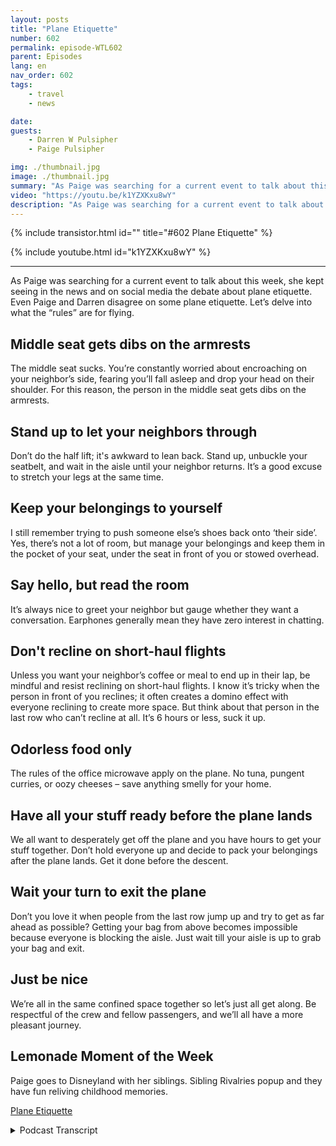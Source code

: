 ```yaml
---
layout: posts
title: "Plane Etiquette"
number: 602
permalink: episode-WTL602
parent: Episodes
lang: en
nav_order: 602
tags:
    - travel
    - news

date: 
guests:
    - Darren W Pulsipher
    - Paige Pulsipher

img: ./thumbnail.jpg
image: ./thumbnail.jpg
summary: "As Paige was searching for a current event to talk about this week, she kept seeing in the news and on social media the debate about plane etiquette. Even Paige and Darren disagree on some plane etiquette. Let’s delve into what the “rules” are for flying. "
video: "https://youtu.be/k1YZXKxu8wY"
description: "As Paige was searching for a current event to talk about this week, she kept seeing in the news and on social media the debate about plane etiquette. Even Paige and Darren disagree on some plane etiquette. Let’s delve into what the “rules” are for flying. "
---
```


<div>
{% include transistor.html id="" title="#602 Plane Etiquette" %}

{% include youtube.html id="k1YZXKxu8wY" %}
</div>

---

As Paige was searching for a current event to talk about this week, she kept seeing in the news and on social media the debate about plane etiquette. Even Paige and Darren disagree on some plane etiquette. Let’s delve into what the “rules” are for flying. 

## Middle seat gets dibs on the armrests

The middle seat sucks. You’re constantly worried about encroaching on your neighbor’s side, fearing you’ll fall asleep and drop your head on their shoulder. For this reason, the person in the middle seat gets dibs on the armrests.

## Stand up to let your neighbors through

Don’t do the half lift; it's awkward to lean back. Stand up, unbuckle your seatbelt, and wait in the aisle until your neighbor returns. It’s a good excuse to stretch your legs at the same time. 

## Keep your belongings to yourself

I still remember trying to push someone else’s shoes back onto ‘their side’. Yes, there’s not a lot of room, but manage your belongings and keep them in the pocket of your seat, under the seat in front of you or stowed overhead.

## Say hello, but read the room

It’s always nice to greet your neighbor but gauge whether they want a conversation. Earphones generally mean they have zero interest in chatting.

## Don't recline on short-haul flights

Unless you want your neighbor’s coffee or meal to end up in their lap, be mindful and resist reclining on short-haul flights. I know it’s tricky when the person in front of you reclines; it often creates a domino effect with everyone reclining to create more space. But think about that person in the last row who can’t recline at all. It’s 6 hours or less, suck it up.

## Odorless food only

The rules of the office microwave apply on the plane. No tuna, pungent curries, or oozy cheeses – save anything smelly for your home.

## Have all your stuff ready before the plane lands

We all want to desperately get off the plane and you have hours to get your stuff together. Don’t hold everyone up and decide to pack your belongings after the plane lands. Get it done before the descent.

## Wait your turn to exit the plane

Don’t you love it when people from the last row jump up and try to get as far ahead as possible? Getting your bag from above becomes impossible because everyone is blocking the aisle. Just wait till your aisle is up to grab your bag and exit.

## Just be nice

We’re all in the same confined space together so let’s just all get along. Be respectful of the crew and fellow passengers, and we’ll all have a more pleasant journey.

## Lemonade Moment of the Week

Paige goes to Disneyland with her siblings. Sibling Rivalries popup and they have fun reliving childhood memories.

[Plane Etiquette](https://www.delicious.com.au/travel/travel-news/gallery/10-plane-etiquette-rules-everyone-should-know-before-boarding/uhpb48u4?page=10)







<details>
<summary> Podcast Transcript </summary>

<p>﻿1</p>
<p>Hello, this is.</p>
<p>Darren and this is. Page.</p>
<p>And this is where Lemonadewhere we talk about what happenswhen life through you lemons.</p>
<p>You make some lemonade.</p>
<p>Meaning some weeks it's lemons.</p>
<p>Yes, some weeks it's just lemons.</p>
<p>Yeah.</p>
<p>On today's episode.</p>
<p>We are going to talk about playingeveryday.</p>
<p>I need this.</p>
<p>Okay, so this is aproposbecause I'm actually traveling this weekand we're still recording podcasts.</p>
<p>This is our first timerecording away from each other.</p>
<p>This is going to be weird.</p>
<p>This is very weird.</p>
<p>This is.</p>
<p>Yeah, You're not in the same room with me.</p>
<p>No, I. What happened before?</p>
<p>So but we are going to talk about planeetiquette.</p>
<p>And you found an interesting article.</p>
<p>I don't necessarily agreewith everything on there.</p>
<p>I know you don't.</p>
<p>That's why I said.</p>
<p>At the beginning of my little outlinethat I sent you.</p>
<p>It says, Darren and Paigemight disagree on planeetiquette, and Darrenwill definitely agreewith some of the things on this listthat from the article I found this.</p>
<p>So let me tell youwhy I came up with this.</p>
<p>Yeah, Why?</p>
<p>Yeah, why did youwhy did you do this week?</p>
<p>So we decided thattoday we would talk aboutlike acurrentevent or, you know, something in the news.</p>
<p>And I was strugglingwith coming up with somethingand I was looking on Instagramand there's so many Instagramreels and things like thatthat talk about the plane.</p>
<p>And, you know,this person was so rude sitting next to meand this person did thisand this person that.</p>
<p>And there's so many,you know, flight attendants out therethat will put on their Instagramfeed, like, this is the thing.</p>
<p>These are the thingsyou should be doing on the planeand these arethe things you should not be doing.</p>
<p>So all the flight attendants agree.</p>
<p>I don't know about all of them. No.</p>
<p>But the articles that you found,they are all pretty much in agreement.</p>
<p>Yeah. Really? So interesting.</p>
<p>Yeah.</p>
<p>So, I mean, we travel a fair amount.</p>
<p>You travel even more than I do.</p>
<p>So we are on a lot of planes.</p>
<p>And, you know.</p>
<p>I have to tell you one thingbefore we get started.</p>
<p>I really enjoy traveling during COVID.</p>
<p>Well, I know you did.</p>
<p>Not as many people.you did?</p>
<p>I did.</p>
<p>No, I did,because there weren't as many people.</p>
<p>Everyone was on their best behavior.</p>
<p>Everyone wore masks on the airplane.</p>
<p>And people that didn't that were rudegot kicked off.</p>
<p>So rude people, Don.</p>
<p>I thought you were going to sayyou did not like traveling during COVIDbecause there was a lot of familiesduring COVID, the travel,not as many business travelers,because you like the business travelers,because they're likethey know what they're doing.</p>
<p>They're like, Let's go, let's go.</p>
<p>Yeah, I do.</p>
<p>But that's getting on to the plane.</p>
<p>Yeah, right. Like going through security.</p>
<p>It drives me crazy when people go,</p>
<p>I have to take my shoes off.</p>
<p>What was that, a rule?</p>
<p>Well, that's 20 years.</p>
<p>It does drive you crazy.</p>
<p>How many times there and.</p>
<p>And people are like,wait, I have to take out my laptopout of the bagor I can't have my bottle of water.</p>
<p>I yeah, it drives you crazy.</p>
<p>You're like, seriously.</p>
<p>We're not talking about that today.</p>
<p>We're talking on the plane.</p>
<p>That could be a whole other episode.</p>
<p>Absolutely. Absolutely.</p>
<p>Getting through the airport with Darin.</p>
<p>You know what, honey?</p>
<p>We will take some video.</p>
<p>This is just for our paidcustomers are paid listeners alerts.</p>
<p>Hey, listeners, you can check out Darinwalking through the airportvideos I know personallyit's fascinating stuffwatching you walk through the airport.</p>
<p>He's very fast.</p>
<p>The kids are always like, why are wewalking so fast through the airports?too. Okay, so plane etiquette.</p>
<p>Let's talk about where on the plane.</p>
<p>We finally made it on the plane.</p>
<p>Yeah.</p>
<p>And all right.</p>
<p>So what sorts of things did you learn?</p>
<p>Okay, so it says thatand I think this is very controversialand we'll see how you feel about thismiddle seat.</p>
<p>Middle seat gets dibs on the armrest.</p>
<p>What do you. Think.</p>
<p>When I'm traveling with you? Absolutely.</p>
<p>So I think that's fair because thethe person up against the window,they have one all to themselves.</p>
<p>I think the person in the middlefeels a little scrunched anyway,because the person on the aisle,they can lean out in the aisleuntil the cart comes by, knocksthem, wakes them up or whatever.</p>
<p>Yeah.</p>
<p>So now I agree with that. Okay.</p>
<p>So yeah, I mean,</p>
<p>I think I agree with that for sure.</p>
<p>Right?</p>
<p>Like each person on the left and right,they already they have oneand the person is already squeezedin between.</p>
<p>So. Yeah, you know.</p>
<p>I agree with that.</p>
<p>I agree with that. Okay.</p>
<p>So we agree on that one.</p>
<p>We agree on that onemiddle seat gets your rest.</p>
<p>Okay.</p>
<p>What is there to see?</p>
<p>What if it's a three for three?</p>
<p>You have two middle seats.</p>
<p>Who gets the armrest?</p>
<p>I don't know.</p>
<p>Yeah, that's a hard one.</p>
<p>Maybe someone has to go forward.</p>
<p>Someone goes back.</p>
<p>There you go.</p>
<p>Problem.</p>
<p>So, see, we're solving world problemstoday.</p>
<p>We are?so you're saying if there's four.</p>
<p>If there's four in the movie. Yeah.</p>
<p>You know, like on the big airplanesthat we take overseas or whatever, or.</p>
<p>You know, there's two middle seats.</p>
<p>There's two middle seats.</p>
<p>Well, I guess you got to work it outwith your neighbor.</p>
<p>You got to work it out. Move. Right.</p>
<p>You okay?</p>
<p>The next round, the armrestfor half the flight.</p>
<p>There you go.</p>
<p>Split it. I like it. I like that.</p>
<p>Okay. Okay.</p>
<p>The next one to stand upto let your neighbors through.</p>
<p>Who you know, this was a no brainer.</p>
<p>Why wouldn't people do that?</p>
<p>I know.</p>
<p>Apparently it's a problemthat people just they, like lean back.</p>
<p>Do you?</p>
<p>I mean, they try and lean back or like,you know, put their legs against the seat.</p>
<p>Sorry, guys.</p>
<p>There's no room. Likeyou got to stand upunless you're in comfort.</p>
<p>Plus.</p>
<p>Well, no, even comfort.</p>
<p>Plus, it's hardunless you're in the exit row.</p>
<p>If you're in the end zone.</p>
<p>Yeah, you don't have to get up,but otherwise, you need to stand up.</p>
<p>Right?</p>
<p>If you're in the if you're at the window,the two people to your rightneed to stand up and let you out.</p>
<p>Yeah. No, no, I.</p>
<p>I agree with you. There.</p>
<p>I, we have had some funny things happenthat way sometimes.</p>
<p>If I'm sitting in the middleand you're up against theyou'reup against the, the window or something,you won't, you won't let me get up,you'll just crawl over the top of mebecause you think it's funny.</p>
<p>I do think it's funny.</p>
<p>And then when I come back,</p>
<p>I always go, Excuse me, sir.</p>
<p>Excuse me, sir. And I sit on your lap.</p>
<p>Yeah, that's pretty funny.</p>
<p>People are like, my goodness.</p>
<p>What is it? Yeah.</p>
<p>I always like to cause a scenewhen I do that.</p>
<p>I'm like, Excuse me, sir.</p>
<p>And I'm like, sitting on your lapand rubbing up against you. A</p>
<p>Yeah, you should see everyone elseon the airplane.</p>
<p>All the guys are like,</p>
<p>Look at that lucky guy.how do you get that seat?</p>
<p>You know, I do have a story about that.</p>
<p>That happened once.</p>
<p>To me, it was very uncomfortable.</p>
<p>You know, this story right now.</p>
<p>So I was on a commuter jet,just a small one.</p>
<p>And so it was two seats on each side.</p>
<p>And I sat down in my seat,up against the window,and this lady sat down next to me and hertwo kids sat behind me that were tweens.</p>
<p>They were 10 to 13 years old or something.</p>
<p>She was smashed, totally smashed,drunk as drunk.</p>
<p>BE And I spent most of the flight with herhead in my lap.</p>
<p>She was out cold.</p>
<p>And I'm sitting therelooking at the flight attendant going,</p>
<p>Will you do something about this?</p>
<p>And she's like, What am I supposed to do?</p>
<p>And her kids tried to wake her upseveral times.</p>
<p>It was so it was it was uncomfortable.</p>
<p>Luckily,it was only an hour and a half flight.</p>
<p>So that is very uncomfortable.</p>
<p>In my area.</p>
<p>What do I do?</p>
<p>What do I do? So.</p>
<p>So you just let her stay in your lap?</p>
<p>I just tried to ignore her, you know?</p>
<p>I mean, she was out cold.</p>
<p>I felt bad for her kidsbecause obviously she's got a problem.</p>
<p>Something was goingon in her life, right? wow.</p>
<p>All right.</p>
<p>Next. Let's keep going.</p>
<p>Back.</p>
<p>Keep your belongings to yourself.</p>
<p>All right. What does this mean?</p>
<p>So it means likeyou don't make sure your stuff staysjust in front of you.</p>
<p>Like, don't let your shoes,because on some of the planes,there isn't a bar that is all.</p>
<p>Under the seat. Under the seat.</p>
<p>Under the seat.</p>
<p>You know how sometimes there's a barthat's like, okay, this is clearly mymy stuff and this is clearlysometimes the bar is not there.</p>
<p>And so it's saying, you know,keep your stuff under your seat.</p>
<p>Under your seat.</p>
<p>Don't let your shoesgo to the next person, likekeep your seat in for,you know, all your stuffshould be in your seat space,not in anyone else's.</p>
<p>Okay.</p>
<p>So even if even if the person I'm sittingnext to is not using the spaceunderneath their seat, that's not my spaceto sprawl my stuff out.</p>
<p>No way.</p>
<p>No way.okay.</p>
<p>No, I agree with that on that one.</p>
<p>That would make sense to me.</p>
<p>Okay, good.</p>
<p>Yeah,that's just common sense, right? Yeah.</p>
<p>Okay. It's this one.</p>
<p>Say hello, but read the room.</p>
<p>So it says it's always niceto greet your neighbor,but you need to gougewhether they want a conversation.</p>
<p>Ouch. How about gauge.</p>
<p>Gauge, gouge, Gouge.</p>
<p>We say gouge. That's funny.</p>
<p>But Alex, the person who stabbed.</p>
<p>Gouged their eyes outif they want to talk to. You.</p>
<p>Well, Well, you kind of feltthat way the other day because you said hito this lady when we were flying backfrom seeing the grandkids. Yup.</p>
<p>Hi to this one lady.</p>
<p>And she started talking.</p>
<p>And then you just went through I know.</p>
<p>I was like, Hi, how are you doing?</p>
<p>And I even, like I said, you know,do you live are you are youdo you live here or are you heading homemaking some nice, polite conversation?</p>
<p>And then she kept going and I'm like, no,</p>
<p>I have</p>
<p>I have a movie I'm going to watch now.</p>
<p>Like,this is my quiet airtime.</p>
<p>But well, sweetie, what if she neededsomeone to really talk to?</p>
<p>You know, you missed an opportunity.</p>
<p>Missed an opportunity? Yep.</p>
<p>So I don't know what you want me to saythat.</p>
<p>I don't know.</p>
<p>I This goes to the whole kindness thing,though, right?</p>
<p>I think I talk to peoplemore than you do on the air.gosh. I put I.</p>
<p>I put my headphones on thatcovered my ears so everyone can see them.</p>
<p>Yes. You don't know.</p>
<p>I close my eyes,which said, leave me alone.</p>
<p>You don't even say hello to the personsitting next to you.</p>
<p>You literally sit down,put your headphones on.</p>
<p>And I usually say hello and you know,how are you doing?</p>
<p>And maybe have a two minute conversationand then,you know, yeah,when she kept trying to talk, I,</p>
<p>I just gave her very short answers andthen, like, slowly put my headphones in.</p>
<p>Okay, sowhat you're saying is what I do is rude.</p>
<p>I need to be more friendly.</p>
<p>No, I do. I do.</p>
<p>I need them.</p>
<p>You know, I'm not saying that. It's.</p>
<p>What it's saying is you need to gauge,not gouge.</p>
<p>Don't gouge.</p>
<p>Someone sitting next to you.</p>
<p>But you need to gauge.</p>
<p>You need a gauge.</p>
<p>You need to read the room. Right?</p>
<p>You need to.</p>
<p>So if someone sits next to youand you're putting your headphones on,they need to realize thatyou don't want to have a conversation.</p>
<p>So it's saying, but you need.</p>
<p>I get that. Right.</p>
<p>So it's saying Judge, judgethe people sitting next to you.</p>
<p>And but it also says, Say hello,so be nice.</p>
<p>We all need to be nice.</p>
<p>Yeah, well that's that'sone of the things I know.</p>
<p>I'll do that tomorrow when I fly home.</p>
<p>Okay.</p>
<p>Okay. Do that.</p>
<p>So maybe just say.</p>
<p>Helloand then I'll put my headphones on and sayat least I'll be nice first.</p>
<p>I feel like if you at least sayhello, like, if they do need to ask youto get out or know.</p>
<p>I mean,if there's something that they need,they could at least they feel comfortable.</p>
<p>Like, okay, well he already, you know,if you don't say anything to each other,the whole flight, it's kind of awkward.</p>
<p>Like, do you really mean like, it's like.</p>
<p>It's like misspoken from Johnny</p>
<p>Shepard's daughter.</p>
<p>I love it.</p>
<p>You got to talk to people and be nice.</p>
<p>Yes, exactly.</p>
<p>That's your dad's motto?</p>
<p>That was his right.</p>
<p>He talked to everybody.</p>
<p>He talked to everybody.</p>
<p>He talked to everybody.</p>
<p>But yeah, this is just saying,make sure the person that you're talkingto wants to be talked to.</p>
<p>Yeah, right.</p>
<p>Well, some people,they have a plan on the airplane, right?</p>
<p>They're going to listen to a book.</p>
<p>They're going to watch a movie.</p>
<p>Like they're like, Ooh, this is exciting.</p>
<p>It's very quiet.</p>
<p>So just just, you know. Okay.</p>
<p>You've called meto repentance on that one.</p>
<p>I need to be a little bit more kind,not just walk in and go,</p>
<p>I don't want to talk to anyonebut say hello, right?</p>
<p>Yeah. Okay. Yeah.</p>
<p>All right. I'll work on that.</p>
<p>I'll see if I can dothat without you there. Okay.</p>
<p>All right.</p>
<p>So the next one don't recline on shorthaul flights.</p>
<p>I disagree completely.</p>
<p>I know that you disagree with this.</p>
<p>So tell me why you disagree with this.</p>
<p>Because I'm tired and I want to</p>
<p>I want to relax.</p>
<p>I see back.</p>
<p>If I don't, then I get a sore neckfrom falling asleep like, you know.</p>
<p>Head.</p>
<p>So you don't care if the personin front of you puts their seat back? No.</p>
<p>You don't care at all.</p>
<p>And I know that about you.</p>
<p>You don't. You don't.</p>
<p>It doesn't bother you at all? No.</p>
<p>Well, I would say that most.</p>
<p>I thought if I bought a seat thatreclines on purpose, I paid for that seat.</p>
<p>That reclinesbecause not all of them recline the same,right?</p>
<p>So, so I would sayfrom most of the research that I did,most people disagree with you.</p>
<p>They feel likethey said any flights under 5 hours,which it's funnythat they came up with that number.</p>
<p>Who came up with that number?</p>
<p>I have no idea.</p>
<p>But it said most flights under 5 hours.</p>
<p>You should not.</p>
<p>Unless like there's a littlelike they said,you need to look I this is what I do.</p>
<p>You know this about me.</p>
<p>I look and see who's sitting behind me.</p>
<p>If it's a little tiny person,then I don't feel bad about recline.</p>
<p>If it's a tall guy like you.</p>
<p>If I saw you sitting behind me,</p>
<p>I wouldn't recline because I'm like,that'll be a little uncomfortablefor him if I reclineit. Itreally isn't because it doesn't reclinethat far in the front moves forwardwhen you recline.</p>
<p>It actually gives me more legroomwhen you retire.</p>
<p>So I totally disagree.</p>
<p>I think the research is bogus on this one.</p>
<p>Sorry,</p>
<p>I'm going to keep doing what I'm doing.</p>
<p>That's basically what I'm saying.</p>
<p>But I do.</p>
<p>I always look to see who'ssitting behind me before I recline.</p>
<p>You're such a nice person.</p>
<p>I just I don't want to I would feel badif if someone didn't want me to recline.</p>
<p>But it'sthis is a hot topic like people do not</p>
<p>I mean, there's people that like,they reclined and I asked them not to.</p>
<p>And so I shook their seatand I hit their seat seat.</p>
<p>That's me.</p>
<p>That right there is called assault.</p>
<p>That's mean.</p>
<p>That's just being.</p>
<p>Called being mean.</p>
<p>Putting my seat back is not being me.</p>
<p>Puttingmy seat back is saying I'm exhausted.</p>
<p>I've had a long day.</p>
<p>I need to I need to relax the best</p>
<p>I can on this on this airplane.</p>
<p>The other one's like,you're encroaching in my space.</p>
<p>This is guess what?</p>
<p>You didn't buy that space.</p>
<p>You should have bought a different seat.</p>
<p>What do you say?</p>
<p>What you really feel, Honey.</p>
<p>I will.</p>
<p>You know, I'm going to findanother article that agrees with me,and I'm going to post that in ourin our concern.</p>
<p>Okay, Fair enough. Fair enough.</p>
<p>All right, let's move on.</p>
<p>I'll get upset with this one. Similarly.</p>
<p>But it did say thatif the flight is longer than 5 hours,then you do have the option of reclining.</p>
<p>You have the option recliningbecause there's a recline buttonon your armrest.</p>
<p>I'm serious.</p>
<p>You're so. Funny.</p>
<p>But I see what you're saying.</p>
<p>You're sayingif somebody reclines in front of you,you're not upset because the chairactually kind of slides the bottom of it.</p>
<p>Yeah, slides forward a bit.</p>
<p>And I'm not on all the planes, though.</p>
<p>Some almost all of them are really.</p>
<p>That's because I thought maybe on somejust the seat back went back.</p>
<p>Even if that happens,your knees aren't in their backdirectly It's down low enough.</p>
<p>It doesn't. Yeah.</p>
<p>Now if you're the type of personwho likes to put your feeton the back of my seat, that's a problem.</p>
<p>You know what I mean?</p>
<p>Because people have done that right?</p>
<p>Where they're kicking the seator little kids kicking the seat.</p>
<p>I mean, it's a little kid.</p>
<p>I just say, hey, you know, to the parents,</p>
<p>I'm trying to sleep.</p>
<p>I can't sleep with your kidkicking me every 5 seconds.</p>
<p>Right.</p>
<p>But I think that's fair. Yeah. Okay.</p>
<p>All right. Let's move on. The next one.</p>
<p>This one is funny.</p>
<p>I think it's funny because we just.</p>
<p>We just experience. That. yes, we did.</p>
<p>So the next one is odorless food only</p>
<p>Now, we were just on a planelast weekend and we're sitting there.</p>
<p>It was it was so strong.</p>
<p>We were getting all settled in.</p>
<p>And also we both look at each otherand go, it was fish.</p>
<p>Someone had fish on the plane.</p>
<p>It was horrible, likeit was bad.</p>
<p>I'm like, You cannot have fish on a plane.</p>
<p>Like you're in this skinny little tubeand your food or, you know,your food odor is going nowhereexcept for, it was.</p>
<p>And I, I was looking around to see</p>
<p>I couldn't see even who was doing it, butit was bad.</p>
<p>Yeah, it was, it was it was pretty bad.</p>
<p>Well, it's not just fish.</p>
<p>What are the other ones on the category?</p>
<p>I think this is funny.</p>
<p>No tuna, no pungent curries.</p>
<p>We could not fly to Indiabecause all the food was Well.</p>
<p>Even the food they serve isis called curry.</p>
<p>Yeah. So.</p>
<p>But you cheeses what's in oozy cheese.</p>
<p>I don't know.</p>
<p>What does oozy cheese really smell.</p>
<p>I don't understand that one.</p>
<p>I think they mean like strong cheeses.</p>
<p>Like a like a blue cheese is pretty strongor some of the other out the other ones.</p>
<p>So yeah. Cheese odorless food.great.</p>
<p>Now I can only</p>
<p>I can't leave like your backand I can only tasteless, odorless food.</p>
<p>That's right.</p>
<p>Tasteless odor of food.</p>
<p>That's so funny.</p>
<p>Yeah. So, I don't know.</p>
<p>I actually kind of agree with that one.</p>
<p>Yeah.</p>
<p>It was. It was pretty strong.</p>
<p>Like I was literally sitting thereholding my nose whenwhen whoever got their fish out,</p>
<p>I was like, my goodness.so this is another one about odors.</p>
<p>Then our trip back from</p>
<p>Istanbul, from Turkey,you sat next to and showered in months.</p>
<p>That was probably the worst plane ride</p>
<p>I've ever taken.</p>
<p>Luckily, I took a sleeping pill.</p>
<p>Yeah.</p>
<p>So I was. Out super sick after I did.</p>
<p>But you know what?</p>
<p>That might have been worth it.</p>
<p>The guy sitting next to mehad the worst B.O.</p>
<p>I've ever seen.</p>
<p>Like I was in the middle,and you were on the in the aisle,and you could smell him. Like,it wasn't like.let me switch with you, honey.</p>
<p>You did offer to switch with me.</p>
<p>Yeah, but it is about halfwaythrough or partway through the flight.</p>
<p>He put his arms up over his head.</p>
<p>Yep, that's it. You go to sleep like.my God.</p>
<p>It was so just like, it was so disgusting.</p>
<p>And I was. I was actually getting mad.</p>
<p>Like, I was just like, you've like,how can you not smell yourself?</p>
<p>Like, in the.</p>
<p>Though the stewardess even told me,she's like, I'm so sorry.</p>
<p>Do you remember that?</p>
<p>He was.</p>
<p>Wrote. To me and she goes, I'm so sorry.</p>
<p>And I'm like, So I put a mask on, right?</p>
<p>I remember. I put youdid you put a mask on?</p>
<p>I put a facemask on which and I put and I had</p>
<p>I had some chapstickthat was like menthol items.</p>
<p>So I rubbed that under my noseand in the maskso that maybe I could just smellthe menthol item.</p>
<p>But yes.</p>
<p>So everyone, this is for everyonelistening to this podcast.</p>
<p>Or whatever before you get on a not only.</p>
<p>Shower, put on some deodorant, maybeleave the perfume off because sometimesstrong perfume that's even worse.</p>
<p>Just as badas the odor is just as bad as B.O.. Butthink of others, right?</p>
<p>That's what this is.</p>
<p>Think of others that are sitting next.</p>
<p>You take a showerand put on some deodorant.</p>
<p>I'm begging you.</p>
<p>I'm literally begging you all.</p>
<p>Okay.</p>
<p>All right, then. Let's go to the next one.</p>
<p>All right.</p>
<p>Now, we've been in the planefor a long time,and you're surprisedthat the plane landedand you have to get off.</p>
<p>This kind of happened on our last planes.</p>
<p>You remember that?</p>
<p>Like we landed? Yeah.</p>
<p>Nobody stood up.</p>
<p>Which I'm like, okay, is this a new thing?</p>
<p>Like, people are waitinguntil like a couple rows.</p>
<p>But it was weird.</p>
<p>It was.</p>
<p>It's like,all right, there's people on the flightthat want to get off or have to catch aa connection or something like that.</p>
<p>And you're just sitting there going, Well,</p>
<p>I got to get all my stuff together.</p>
<p>And so this is get all your stuff togetherbefore the plane lands. Yes.</p>
<p>This says we want you.</p>
<p>We all want to get off the plane,get your stuff together.</p>
<p>It says, don't hold everyone else upbecause you haven't packedyour belongings.</p>
<p>And the thing is, is it's one thing to go,you know what?</p>
<p>I'm going to take my time.</p>
<p>And butthen people,they stand up and get in the aislewhile they're packing everything up.</p>
<p>That's rude.</p>
<p>If you want to stay in your seat and packeverything up, no problem.</p>
<p>Like if you want to wait.</p>
<p>You're not blocking someone else.</p>
<p>Right? Exactly.</p>
<p>As long as you'renot blocking someone else.</p>
<p>If you want to sit thereand take your time.</p>
<p>But for I mean,this last plane was so weird.</p>
<p>It was likehalf the plane did that. It was like,we're here when it's my royal.</p>
<p>It was so weird.</p>
<p>And people would stand up in the aisleand then they'reputting stuff in their backpackand I'm like, What is going on?</p>
<p>You should say something.</p>
<p>I remember this,but not as vividly as you do.</p>
<p>Maybe you were in, you know, what?</p>
<p>Do you know why.</p>
<p>I Because I could see it all.</p>
<p>You were standing in the aislewhere I was still sitting in the hallway.</p>
<p>You could see.</p>
<p>So I could see that nobody was,like, moving or doing anything.</p>
<p>I was like. What's what's going on?</p>
<p>And then I would see someoneand I'd be like, Well,maybe they're staying on the plane,or maybe they want to get off last.</p>
<p>But then it would get to themand then they would stand up in the aisle.</p>
<p>Then they would start packing their bag.</p>
<p>And I'm like, What?</p>
<p>What's happening right now?</p>
<p>It was very weird.</p>
<p>So now we have a funny storyabout this ourselves.</p>
<p>We do?yeah. So it's our foreignness.</p>
<p>Sometimes in some older airportsor airports that are growingreally fast, they don't pull the airplaneup to a terminal.</p>
<p>It's out on the tarmacand they'll catch a bus.</p>
<p>And Paige and</p>
<p>I were flying back from somewhere.</p>
<p>I can't remember. I can't remember.</p>
<p>We were exhausted because we had beenwe've been in a flightthe night before and all that.</p>
<p>And and we caught this flightto go somewhere.</p>
<p>So the plane lands.</p>
<p>We fell asleep and didn't wake upthe whole the whole aircraft had alreadydisembarked.</p>
<p>Everyone was off the plane waitingon the bus, and they were waiting for us.</p>
<p>And we didn't know this. We were calm.</p>
<p>The flight attendants didn't wake us uplike that was kind of crazy.</p>
<p>And then all of a sudden I woke up and sawno one else was on the airplane.</p>
<p>I thought I was in the Twilight Zonemovie or something.</p>
<p>So then I said,all right, let's get our stuff offand we'll walk off the plane.</p>
<p>And we were taking our time, getting off.</p>
<p>And then because we're like.</p>
<p>We're like,we're the last people on the plane.</p>
<p>Like,we might as well take our time, right?</p>
<p>We had no ideathere was a bus sitting outside the planewaiting to take us to the terminal.</p>
<p>We had no idea.</p>
<p>No idea.</p>
<p>There were so many people on that bus.</p>
<p>We're like, we we step.</p>
<p>Off the plane and we're like.</p>
<p>And then we and, my gosh, everyone onthe plane is just staring at us.</p>
<p>And we're like, my goodness.</p>
<p>So we've been guilty of this ourselves.</p>
<p>Yeah, yeah.</p>
<p>I still can't believe.</p>
<p>I wonder if the flight attendantsdidn't know that we were still back there.</p>
<p>Like, I wonder if they were like,at the front of the planedoing their thing,starting clean up like us.</p>
<p>Why would they not wake us up?</p>
<p>I wonder if they thought the plane.</p>
<p>But they waited for us,so they obviously counted people.</p>
<p>Yeah. So, so weird. Yeah, it was weird.</p>
<p>All right, so we're guilty of thatone hour a little bit ourselves.</p>
<p>So, yes, we are.</p>
<p>So once again, it can be frustrating.</p>
<p>And as a general rule,you should be ready to get off the plane,but be patient with those that.</p>
<p>Well, what about helpingsomeone get their luggage downout of the overhead bin to help them out?</p>
<p>Is that considered rude?</p>
<p>I'll just grab this for youand set it down for you,because that will speed things up.</p>
<p>You think people would be mad if I did notknow?</p>
<p>I mean, I actually I don't know,but I think it's awesometo offer to say,</p>
<p>Do you want me to grab your bag for you?</p>
<p>And they can say yes or no.right. That's called go.</p>
<p>Okay, That is being nice.</p>
<p>Okay.</p>
<p>Now this one, this one is weird to waityour turn to exit the plane.</p>
<p>We've seen a lot of this lately.</p>
<p>Like this used to not be a thing at all.</p>
<p>This used to not be a thing.</p>
<p>Everybody went off row by row,unless, like, sometimes they wouldsay, Hey, everyone, stay seated.</p>
<p>And yes, if youif you don't have a connection,stay seated so people can get offbecause we're running late.</p>
<p>But that's veryfew times that happens. Butnormally, right row by row you go.</p>
<p>We have been on some flightswhere people likethey're like running upand they're like pushing past us.</p>
<p>And I'm like,are you late?</p>
<p>I mean. Just, you know, we've had.</p>
<p>Maybe I mean, all you do is say so,but yeah, because it saysyou are supposed to wait right row by row,you get off, don't push ahead.</p>
<p>And if you need to,then you need to say somethingand say, I'm, you know, and we havewe have done that. Yes, we have.</p>
<p>Yeah, we.</p>
<p>Have said our flight isis boarding in 20 minutes.</p>
<p>In fact, one of our flights recently,we said our flight is boarding in</p>
<p>And people were very kindand we're like, you guys go, you guys go.</p>
<p>So I like</p>
<p>I think what you mentioned here iscommunication is going to be key, talkingto people up front in the beginning,especially the flight attendantsand saying, hey, how are you?</p>
<p>Are you having a good day?</p>
<p>Whatever,and the people next to you and around you.</p>
<p>So if there is something that you need,you've already established</p>
<p>I'm somewhat of a decent personbecause I said hello.</p>
<p>Yeah, right.</p>
<p>You know, I'm I'm a I'ma human being like you are.</p>
<p>And maybe I'mmaybe I need a little help with something.</p>
<p>When we land, right? Yeah. So.</p>
<p>But what do you do with peoplethat just, like,they don't think that they have to wait?</p>
<p>They're just going to push past you.</p>
<p>What do you do?</p>
<p>I don't know. What do you do?</p>
<p>Just let it go. You let it go.</p>
<p>You let it go.</p>
<p>Otherwise, whenever you're in a hurry,otherwise you're just wasting youryour energy. Yep.</p>
<p>Just let it. Go.</p>
<p>That's having a bad day.</p>
<p>Or maybe you're just a jerk.</p>
<p>Who knows?</p>
<p>Yep. Yep.</p>
<p>Just let it go. Let it, let it go.</p>
<p>Okay. And the last one.</p>
<p>Just be nice,right? Just be nice.</p>
<p>You know, there's onethat wasn't on here that I was expectingbecause I've heard thisfrom Flight attendants.</p>
<p>Some of some of our friends are flightattendants.</p>
<p>Yeah.</p>
<p>Wear your shoeswhen you're walking out.</p>
<p>When you're walking,especially to the bathroom.bathrooms are nasty.</p>
<p>Why wouldn't you wear your shoes?</p>
<p>It's disgusting, not your home.</p>
<p>Put your shoes onwhen you walk down the aisles.</p>
<p>Yeah. Yeah.</p>
<p>It will vacuum the whole airplane.</p>
<p>They don't.</p>
<p>They don't vacuum the whole airplane.</p>
<p>Every night I was on a flight.</p>
<p>I was by myself. You weren't with me.</p>
<p>And the guy next, like,not sitting in my row,but across from me, across the aisle.</p>
<p>And we were in the very first row.</p>
<p>We were in one, you know, I was inlike one A and he was in, you know, one.</p>
<p>We hadthe, like, bulkhead right in front of us.</p>
<p>Right?</p>
<p>He had his bare feet up on the wallthe entire time.</p>
<p>That's gross.</p>
<p>That's that's not cool.</p>
<p>That's gross.</p>
<p>Like the entire time he hadhis bare feet up on the wall.</p>
<p>And I'm like, that's disgusting.</p>
<p>Put your bare feet down.</p>
<p>And and the one thing it was not on hereeither.</p>
<p>It's just like people that put their feet,you know, I mean, like theythey put it through.</p>
<p>They put it on your armrest.the person behind you.</p>
<p>Yeah. No, that's not.</p>
<p>Yeah.</p>
<p>You shouldn't be touching the thingsin front of you with your feet.</p>
<p>No, that's. That's gross.</p>
<p>That's really.</p>
<p>That's rudeand that's gross. People, come on.</p>
<p>Or have you seen theyou've seen the, like, reels of the peoplewith a really long hair,and they put the hair,they drape it on the.</p>
<p>Seat behind them. What the heck, people?</p>
<p>What in the world why would you do that?</p>
<p>I think the key thing around thiswhole thing is what you said just be nice,considerate of other peopleand you'll figure it out.</p>
<p>Yes, be can be self aware.</p>
<p>But the problem is, is there'sa lot of people that are not self-aware.</p>
<p>Or maybe they're self self-aware, andit's like, no one can tell me what to do.</p>
<p>Right?</p>
<p>So the only thing you can do inthis situation is be nice and say, Hey,would you mind not letting your long hairhang over my seat so I get.</p>
<p>Food.</p>
<p>So I can't see the movie.</p>
<p>You can start braiding their hair,but you guys back.</p>
<p>I thought you wanted your hair.</p>
<p>Start writing that.</p>
<p>Brush.</p>
<p>Yeah.</p>
<p>All right.</p>
<p>Our eliminated member the week.</p>
<p>What you got, sweetie?</p>
<p>Well,</p>
<p>I just had a siblings trip with my family,so the four siblings got togetherwith my mom,and we went to Disneylandbecause that's one of her favorite places.</p>
<p>And the hard part about it ismy mom has a really hard timestanding or walking herback, hurts her so badly.</p>
<p>She has a lot of pain in her backso she can't walk or stand for very long.</p>
<p>But she didn'twant to be pushed in a wheelchair.</p>
<p>So we were really grateful that Disneylandhas those electric scooter.</p>
<p>Right. What are they called?</p>
<p>I guess they're called scooters. Yeah.</p>
<p>Electric scooter. Yeah.</p>
<p>Not that you can rent them for the day.</p>
<p>And she drove all around, you know,so that was so great.</p>
<p>And so even though the lemons aremy mom has a bad backand she has a hard time walkingand standing because of the scooter,she was able to get aroundand she only ran into let's see,she ran into my sister's leg onceand then my aunt.</p>
<p>Or is that the lemon tree?</p>
<p>Obviously, that's the lemon part.</p>
<p>And she had yeah, my sister, I waswe were like, did you make mom mad?</p>
<p>Like, like.</p>
<p>Like you must have did somethingmake Mom mad?</p>
<p>And then yeah, my brother justhe did it to himself, though.</p>
<p>He, like, he had flip flops on and he likethat, wasn't it. I actually that wasn't.</p>
<p>I don't know when that was, but yeah, he,he wrecked one of his toenails.</p>
<p>But that's funny.</p>
<p>Yeah, Disneyland was fun.</p>
<p>We just went on a couple of ridesthat my mom likes and.</p>
<p>Just walking through the boats,going to Disneyland.</p>
<p>Wow. Yep. I don't.</p>
<p>It was fun.</p>
<p>And we just enjoyed their foodand people watched and went on a few.</p>
<p>Did you guys revert backto your childhood?</p>
<p>Did you complain that your feethurt to your mom and all that,all that stuff that kids do at Disneyland?</p>
<p>No, my feet didn't hurt.</p>
<p>I'm smarter now that I'm an adult.</p>
<p>I'm much smarter.</p>
<p>I work, I wear tennis shoes,and I just feel and like these girls,like, dress all cute and they've got,like, wedges on her heels.</p>
<p>I'm like, honey.sweetheart. Why? Just. Why?</p>
<p>No, no. Go get your tennis on.</p>
<p>If you like today's episode.</p>
<p>Give us five stars on iTunes, Spotify,</p>
<p>Google.</p>
<p>And head to Facebook and like us.</p>
<p>And check out our blogat Where's Eliminated Talk.</p>
<p>Where you can leavequestions and comments.</p>
<p>And but most of all.</p>
<p>Go out and make some lemonade.</p>
<p>You betcha, baby. Sweet.</p>

</details>
